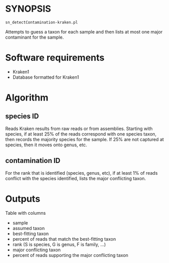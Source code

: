 # SYNOPSIS

`sn_detectContamination-kraken.pl`

Attempts to guess a taxon for each sample and then lists
at most one major contaminant for the sample.

# Software requirements

* Kraken1
* Database formatted for Kraken1

# Algorithm

## species ID

Reads Kraken results from raw reads or from assemblies.
Starting with species, if at least 25% of the reads correspond
with one species taxon, then records the majority species for
the sample.  If 25% are not captured at species, then it moves
onto genus, etc.

## contamination ID

For the rank that is identified (species, genus, etc),
if at least 1% of reads conflict with the species identified,
lists the major conflicting taxon.

# Outputs

Table with columns

* sample
* assumed taxon
* best-fitting taxon
* percent of reads that match the best-fitting taxon
* rank (S is species, G is genus, F is family, ...)
* major conflicting taxon
* percent of reads supporting the major conflicting taxon

